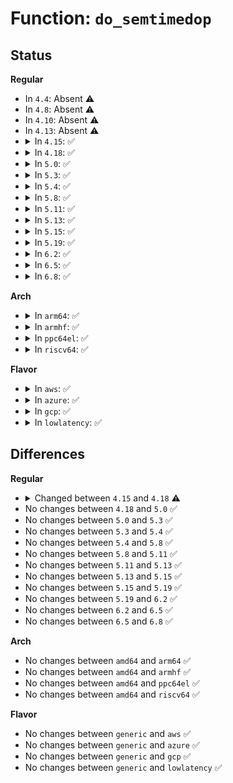 # Function: <code>do_semtimedop</code>

## Status
<b>Regular</b>
<ul>
<li>
In <code>4.4</code>: Absent ⚠️
</li>
<li>
In <code>4.8</code>: Absent ⚠️
</li>
<li>
In <code>4.10</code>: Absent ⚠️
</li>
<li>
In <code>4.13</code>: Absent ⚠️
</li>
<li>
<details>
<summary>In <code>4.15</code>: ✅</summary>

```c
long int do_semtimedop(int semid, struct sembuf *tsops, unsigned int nsops, const struct timespec *timeout);
```

**Collision:** Unique Static

**Inline:** No

**Transformation:** False

**Instances:**

```
In ipc/sem.c (ffffffff813ab390)
Location: ipc/sem.c:1861
Inline: False
Direct callers:
  - ipc/sem.c:SyS_semop
  - ipc/sem.c:compat_SyS_semtimedop
  - ipc/sem.c:compat_SyS_semtimedop
  - ipc/sem.c:SyS_semtimedop
  - ipc/sem.c:SyS_semtimedop
```
**Symbols:**

```
ffffffff813ab390-ffffffff813ac44c: do_semtimedop (STB_LOCAL)
```
</details>
</li>
<li>
<details>
<summary>In <code>4.18</code>: ✅</summary>

```c
long int do_semtimedop(int semid, struct sembuf *tsops, unsigned int nsops, const struct timespec64 *timeout);
```

**Collision:** Unique Static

**Inline:** No

**Transformation:** False

**Instances:**

```
In ipc/sem.c (ffffffff813db9f0)
Location: ipc/sem.c:1936
Inline: False
Direct callers:
  - ipc/sem.c:__ia32_sys_semop
  - ipc/sem.c:__x64_sys_semop
```
**Symbols:**

```
ffffffff813db9f0-ffffffff813dc969: do_semtimedop (STB_LOCAL)
```
</details>
</li>
<li>
<details>
<summary>In <code>5.0</code>: ✅</summary>

```c
long int do_semtimedop(int semid, struct sembuf *tsops, unsigned int nsops, const struct timespec64 *timeout);
```

**Collision:** Unique Static

**Inline:** No

**Transformation:** False

**Instances:**

```
In ipc/sem.c (ffffffff813f6060)
Location: ipc/sem.c:1943
Inline: False
Direct callers:
  - ipc/sem.c:__ia32_sys_semop
  - ipc/sem.c:__x64_sys_semop
```
**Symbols:**

```
ffffffff813f6060-ffffffff813f6f8e: do_semtimedop (STB_LOCAL)
```
</details>
</li>
<li>
<details>
<summary>In <code>5.3</code>: ✅</summary>

```c
long int do_semtimedop(int semid, struct sembuf *tsops, unsigned int nsops, const struct timespec64 *timeout);
```

**Collision:** Unique Static

**Inline:** No

**Transformation:** False

**Instances:**

```
In ipc/sem.c (ffffffff81422420)
Location: ipc/sem.c:1965
Inline: False
Direct callers:
  - ipc/sem.c:__ia32_sys_semop
  - ipc/sem.c:__x64_sys_semop
  - ipc/sem.c:compat_ksys_semtimedop
  - ipc/sem.c:ksys_semtimedop
```
**Symbols:**

```
ffffffff81422420-ffffffff81422ff7: do_semtimedop (STB_LOCAL)
```
</details>
</li>
<li>
<details>
<summary>In <code>5.4</code>: ✅</summary>

```c
long int do_semtimedop(int semid, struct sembuf *tsops, unsigned int nsops, const struct timespec64 *timeout);
```

**Collision:** Unique Static

**Inline:** No

**Transformation:** False

**Instances:**

```
In ipc/sem.c (ffffffff8143c1e0)
Location: ipc/sem.c:1966
Inline: False
Direct callers:
  - ipc/sem.c:__ia32_sys_semop
  - ipc/sem.c:__x64_sys_semop
  - ipc/sem.c:compat_ksys_semtimedop
  - ipc/sem.c:ksys_semtimedop
```
**Symbols:**

```
ffffffff8143c1e0-ffffffff8143cd3c: do_semtimedop (STB_LOCAL)
```
</details>
</li>
<li>
<details>
<summary>In <code>5.8</code>: ✅</summary>

```c
long int do_semtimedop(int semid, struct sembuf *tsops, unsigned int nsops, const struct timespec64 *timeout);
```

**Collision:** Unique Static

**Inline:** No

**Transformation:** False

**Instances:**

```
In ipc/sem.c (ffffffff8148c910)
Location: ipc/sem.c:1982
Inline: False
Direct callers:
  - ipc/sem.c:__ia32_sys_semop
  - ipc/sem.c:__x64_sys_semop
  - ipc/sem.c:__ia32_sys_semtimedop_time32
  - ipc/sem.c:__ia32_sys_semtimedop_time32
  - ipc/sem.c:__x64_sys_semtimedop_time32
  - ipc/sem.c:__x64_sys_semtimedop_time32
  - ipc/sem.c:compat_ksys_semtimedop
  - ipc/sem.c:__ia32_sys_semtimedop
  - ipc/sem.c:__ia32_sys_semtimedop
  - ipc/sem.c:__x64_sys_semtimedop
  - ipc/sem.c:__x64_sys_semtimedop
  - ipc/sem.c:ksys_semtimedop
```
**Symbols:**

```
ffffffff8148c910-ffffffff8148d53a: do_semtimedop (STB_LOCAL)
```
</details>
</li>
<li>
<details>
<summary>In <code>5.11</code>: ✅</summary>

```c
long int do_semtimedop(int semid, struct sembuf *tsops, unsigned int nsops, const struct timespec64 *timeout);
```

**Collision:** Unique Static

**Inline:** No

**Transformation:** False

**Instances:**

```
In ipc/sem.c (ffffffff814a9f70)
Location: ipc/sem.c:1981
Inline: False
Direct callers:
  - ipc/sem.c:__ia32_sys_semop
  - ipc/sem.c:__x64_sys_semop
  - ipc/sem.c:__ia32_sys_semtimedop_time32
  - ipc/sem.c:__ia32_sys_semtimedop_time32
  - ipc/sem.c:__x64_sys_semtimedop_time32
  - ipc/sem.c:__x64_sys_semtimedop_time32
  - ipc/sem.c:compat_ksys_semtimedop
  - ipc/sem.c:__ia32_sys_semtimedop
  - ipc/sem.c:__ia32_sys_semtimedop
  - ipc/sem.c:__x64_sys_semtimedop
  - ipc/sem.c:__x64_sys_semtimedop
  - ipc/sem.c:ksys_semtimedop
```
**Symbols:**

```
ffffffff814a9f70-ffffffff814aac53: do_semtimedop (STB_LOCAL)
```
</details>
</li>
<li>
<details>
<summary>In <code>5.13</code>: ✅</summary>

```c
long int do_semtimedop(int semid, struct sembuf *tsops, unsigned int nsops, const struct timespec64 *timeout);
```

**Collision:** Unique Static

**Inline:** No

**Transformation:** False

**Instances:**

```
In ipc/sem.c (ffffffff814b0860)
Location: ipc/sem.c:1983
Inline: False
Direct callers:
  - ipc/sem.c:__ia32_sys_semop
  - ipc/sem.c:__x64_sys_semop
  - ipc/sem.c:__ia32_sys_semtimedop_time32
  - ipc/sem.c:__ia32_sys_semtimedop_time32
  - ipc/sem.c:__x64_sys_semtimedop_time32
  - ipc/sem.c:__x64_sys_semtimedop_time32
  - ipc/sem.c:compat_ksys_semtimedop
  - ipc/sem.c:__ia32_sys_semtimedop
  - ipc/sem.c:__ia32_sys_semtimedop
  - ipc/sem.c:__x64_sys_semtimedop
  - ipc/sem.c:__x64_sys_semtimedop
  - ipc/sem.c:ksys_semtimedop
```
**Symbols:**

```
ffffffff814b0860-ffffffff814b148c: do_semtimedop (STB_LOCAL)
```
</details>
</li>
<li>
<details>
<summary>In <code>5.15</code>: ✅</summary>

```c
long int do_semtimedop(int semid, struct sembuf *tsops, unsigned int nsops, const struct timespec64 *timeout);
```

**Collision:** Unique Static

**Inline:** No

**Transformation:** False

**Instances:**

```
In ipc/sem.c (ffffffff815099e0)
Location: ipc/sem.c:2226
Inline: False
Direct callers:
  - ipc/sem.c:__ia32_sys_semop
  - ipc/sem.c:__x64_sys_semop
  - ipc/sem.c:__ia32_sys_semtimedop_time32
  - ipc/sem.c:__ia32_sys_semtimedop_time32
  - ipc/sem.c:__x64_sys_semtimedop_time32
  - ipc/sem.c:__x64_sys_semtimedop_time32
  - ipc/sem.c:compat_ksys_semtimedop
  - ipc/sem.c:__ia32_sys_semtimedop
  - ipc/sem.c:__ia32_sys_semtimedop
  - ipc/sem.c:__x64_sys_semtimedop
  - ipc/sem.c:__x64_sys_semtimedop
  - ipc/sem.c:ksys_semtimedop
```
**Symbols:**

```
ffffffff815099e0-ffffffff81509b52: do_semtimedop (STB_LOCAL)
```
</details>
</li>
<li>
<details>
<summary>In <code>5.19</code>: ✅</summary>

```c
long int do_semtimedop(int semid, struct sembuf *tsops, unsigned int nsops, const struct timespec64 *timeout);
```

**Collision:** Unique Static

**Inline:** No

**Transformation:** False

**Instances:**

```
In ipc/sem.c (ffffffff8159b690)
Location: ipc/sem.c:2223
Inline: False
Direct callers:
  - ipc/sem.c:__ia32_sys_semop
  - ipc/sem.c:__x64_sys_semop
  - ipc/sem.c:__ia32_sys_semtimedop_time32
  - ipc/sem.c:__ia32_sys_semtimedop_time32
  - ipc/sem.c:__x64_sys_semtimedop_time32
  - ipc/sem.c:__x64_sys_semtimedop_time32
  - ipc/sem.c:compat_ksys_semtimedop
  - ipc/sem.c:__ia32_sys_semtimedop
  - ipc/sem.c:__ia32_sys_semtimedop
  - ipc/sem.c:__x64_sys_semtimedop
  - ipc/sem.c:__x64_sys_semtimedop
  - ipc/sem.c:ksys_semtimedop
```
**Symbols:**

```
ffffffff8159b690-ffffffff8159b82f: do_semtimedop (STB_LOCAL)
```
</details>
</li>
<li>
<details>
<summary>In <code>6.2</code>: ✅</summary>

```c
long int do_semtimedop(int semid, struct sembuf *tsops, unsigned int nsops, const struct timespec64 *timeout);
```

**Collision:** Unique Static

**Inline:** No

**Transformation:** False

**Instances:**

```
In ipc/sem.c (ffffffff816449f0)
Location: ipc/sem.c:2224
Inline: False
Direct callers:
  - ipc/sem.c:__ia32_sys_semop
  - ipc/sem.c:__x64_sys_semop
  - ipc/sem.c:__ia32_sys_semtimedop_time32
  - ipc/sem.c:__ia32_sys_semtimedop_time32
  - ipc/sem.c:__x64_sys_semtimedop_time32
  - ipc/sem.c:__x64_sys_semtimedop_time32
  - ipc/sem.c:compat_ksys_semtimedop
  - ipc/sem.c:__ia32_sys_semtimedop
  - ipc/sem.c:__ia32_sys_semtimedop
  - ipc/sem.c:__x64_sys_semtimedop
  - ipc/sem.c:__x64_sys_semtimedop
  - ipc/sem.c:ksys_semtimedop
```
**Symbols:**

```
ffffffff816449f0-ffffffff81644b8f: do_semtimedop (STB_LOCAL)
```
</details>
</li>
<li>
<details>
<summary>In <code>6.5</code>: ✅</summary>

```c
long int do_semtimedop(int semid, struct sembuf *tsops, unsigned int nsops, const struct timespec64 *timeout);
```

**Collision:** Unique Static

**Inline:** No

**Transformation:** False

**Instances:**

```
In ipc/sem.c (ffffffff8167ced0)
Location: ipc/sem.c:2224
Inline: False
Direct callers:
  - ipc/sem.c:__ia32_sys_semop
  - ipc/sem.c:__x64_sys_semop
  - ipc/sem.c:__ia32_sys_semtimedop_time32
  - ipc/sem.c:__ia32_sys_semtimedop_time32
  - ipc/sem.c:__x64_sys_semtimedop_time32
  - ipc/sem.c:__x64_sys_semtimedop_time32
  - ipc/sem.c:compat_ksys_semtimedop
  - ipc/sem.c:__ia32_sys_semtimedop
  - ipc/sem.c:__ia32_sys_semtimedop
  - ipc/sem.c:__x64_sys_semtimedop
  - ipc/sem.c:__x64_sys_semtimedop
  - ipc/sem.c:ksys_semtimedop
```
**Symbols:**

```
ffffffff8167ced0-ffffffff8167d07f: do_semtimedop (STB_LOCAL)
```
</details>
</li>
<li>
<details>
<summary>In <code>6.8</code>: ✅</summary>

```c
long int do_semtimedop(int semid, struct sembuf *tsops, unsigned int nsops, const struct timespec64 *timeout);
```

**Collision:** Unique Static

**Inline:** No

**Transformation:** False

**Instances:**

```
In ipc/sem.c (ffffffff816b92a0)
Location: ipc/sem.c:2222
Inline: False
Direct callers:
  - ipc/sem.c:__ia32_sys_semop
  - ipc/sem.c:__x64_sys_semop
  - ipc/sem.c:__ia32_sys_semtimedop_time32
  - ipc/sem.c:__ia32_sys_semtimedop_time32
  - ipc/sem.c:__x64_sys_semtimedop_time32
  - ipc/sem.c:__x64_sys_semtimedop_time32
  - ipc/sem.c:compat_ksys_semtimedop
  - ipc/sem.c:__ia32_sys_semtimedop
  - ipc/sem.c:__ia32_sys_semtimedop
  - ipc/sem.c:__x64_sys_semtimedop
  - ipc/sem.c:__x64_sys_semtimedop
  - ipc/sem.c:ksys_semtimedop
```
**Symbols:**

```
ffffffff816b92a0-ffffffff816b944f: do_semtimedop (STB_LOCAL)
```
</details>
</li>
</ul>
<b>Arch</b>
<ul>
<li>
<details>
<summary>In <code>arm64</code>: ✅</summary>

```c
long int do_semtimedop(int semid, struct sembuf *tsops, unsigned int nsops, const struct timespec64 *timeout);
```

**Collision:** Unique Static

**Inline:** No

**Transformation:** False

**Instances:**

```
In ipc/sem.c (ffff800010524038)
Location: ipc/sem.c:1966
Inline: False
Direct callers:
  - ipc/sem.c:__arm64_sys_semop
  - ipc/sem.c:compat_ksys_semtimedop
  - ipc/sem.c:ksys_semtimedop
```
**Symbols:**

```
ffff800010524038-ffff800010524bfc: do_semtimedop (STB_LOCAL)
```
</details>
</li>
<li>
<details>
<summary>In <code>armhf</code>: ✅</summary>

```c
long int do_semtimedop(int semid, struct sembuf *tsops, unsigned int nsops, const struct timespec64 *timeout);
```

**Collision:** Unique Static

**Inline:** No

**Transformation:** False

**Instances:**

```
In ipc/sem.c (c06dedc4)
Location: ipc/sem.c:1966
Inline: False
Direct callers:
  - ipc/sem.c:__se_sys_semop
  - ipc/sem.c:compat_ksys_semtimedop
  - ipc/sem.c:ksys_semtimedop
```
**Symbols:**

```
c06dedc4-c06df870: do_semtimedop (STB_LOCAL)
```
</details>
</li>
<li>
<details>
<summary>In <code>ppc64el</code>: ✅</summary>

```c
long int do_semtimedop(int semid, struct sembuf *tsops, unsigned int nsops, const struct timespec64 *timeout);
```

**Collision:** Unique Static

**Inline:** No

**Transformation:** False

**Instances:**

```
In ipc/sem.c (c00000000066e460)
Location: ipc/sem.c:1966
Inline: False
Direct callers:
  - ipc/sem.c:__se_sys_semop
  - ipc/sem.c:compat_ksys_semtimedop
  - ipc/sem.c:ksys_semtimedop
```
**Symbols:**

```
c00000000066e460-c00000000066f67c: do_semtimedop (STB_LOCAL)
```
</details>
</li>
<li>
<details>
<summary>In <code>riscv64</code>: ✅</summary>

```c
long int do_semtimedop(int semid, struct sembuf *tsops, unsigned int nsops, const struct timespec64 *timeout);
```

**Collision:** Unique Static

**Inline:** No

**Transformation:** False

**Instances:**

```
In ipc/sem.c (ffffffe000388e86)
Location: ipc/sem.c:1966
Inline: False
Direct callers:
  - ipc/sem.c:__se_sys_semop
  - ipc/sem.c:ksys_semtimedop
```
**Symbols:**

```
ffffffe000388e86-ffffffe000389892: do_semtimedop (STB_LOCAL)
```
</details>
</li>
</ul>
<b>Flavor</b>
<ul>
<li>
<details>
<summary>In <code>aws</code>: ✅</summary>

```c
long int do_semtimedop(int semid, struct sembuf *tsops, unsigned int nsops, const struct timespec64 *timeout);
```

**Collision:** Unique Static

**Inline:** No

**Transformation:** False

**Instances:**

```
In ipc/sem.c (ffffffff814347c0)
Location: ipc/sem.c:1966
Inline: False
Direct callers:
  - ipc/sem.c:__ia32_sys_semop
  - ipc/sem.c:__x64_sys_semop
  - ipc/sem.c:compat_ksys_semtimedop
  - ipc/sem.c:ksys_semtimedop
```
**Symbols:**

```
ffffffff814347c0-ffffffff8143531c: do_semtimedop (STB_LOCAL)
```
</details>
</li>
<li>
<details>
<summary>In <code>azure</code>: ✅</summary>

```c
long int do_semtimedop(int semid, struct sembuf *tsops, unsigned int nsops, const struct timespec64 *timeout);
```

**Collision:** Unique Static

**Inline:** No

**Transformation:** False

**Instances:**

```
In ipc/sem.c (ffffffff81425240)
Location: ipc/sem.c:1966
Inline: False
Direct callers:
  - ipc/sem.c:__ia32_sys_semop
  - ipc/sem.c:__x64_sys_semop
  - ipc/sem.c:compat_ksys_semtimedop
  - ipc/sem.c:ksys_semtimedop
```
**Symbols:**

```
ffffffff81425240-ffffffff81425d9c: do_semtimedop (STB_LOCAL)
```
</details>
</li>
<li>
<details>
<summary>In <code>gcp</code>: ✅</summary>

```c
long int do_semtimedop(int semid, struct sembuf *tsops, unsigned int nsops, const struct timespec64 *timeout);
```

**Collision:** Unique Static

**Inline:** No

**Transformation:** False

**Instances:**

```
In ipc/sem.c (ffffffff81430960)
Location: ipc/sem.c:1966
Inline: False
Direct callers:
  - ipc/sem.c:__ia32_sys_semop
  - ipc/sem.c:__x64_sys_semop
  - ipc/sem.c:compat_ksys_semtimedop
  - ipc/sem.c:ksys_semtimedop
```
**Symbols:**

```
ffffffff81430960-ffffffff814314bc: do_semtimedop (STB_LOCAL)
```
</details>
</li>
<li>
<details>
<summary>In <code>lowlatency</code>: ✅</summary>

```c
long int do_semtimedop(int semid, struct sembuf *tsops, unsigned int nsops, const struct timespec64 *timeout);
```

**Collision:** Unique Static

**Inline:** No

**Transformation:** False

**Instances:**

```
In ipc/sem.c (ffffffff81446fb0)
Location: ipc/sem.c:1966
Inline: False
Direct callers:
  - ipc/sem.c:__ia32_sys_semop
  - ipc/sem.c:__x64_sys_semop
  - ipc/sem.c:compat_ksys_semtimedop
  - ipc/sem.c:ksys_semtimedop
```
**Symbols:**

```
ffffffff81446fb0-ffffffff81447b97: do_semtimedop (STB_LOCAL)
```
</details>
</li>
</ul>

## Differences
<b>Regular</b>
<ul>
<li>
<details>
<summary>Changed between <code>4.15</code> and <code>4.18</code> ⚠️</summary>
<ul>
<li>
<b>Param type changed. </b>
<code>const struct timespec *timeout</code> ➡️ <code>const struct timespec64 *timeout</code>
</li>
</ul>
</details>
</li>
<li>
No changes between <code>4.18</code> and <code>5.0</code> ✅
</li>
<li>
No changes between <code>5.0</code> and <code>5.3</code> ✅
</li>
<li>
No changes between <code>5.3</code> and <code>5.4</code> ✅
</li>
<li>
No changes between <code>5.4</code> and <code>5.8</code> ✅
</li>
<li>
No changes between <code>5.8</code> and <code>5.11</code> ✅
</li>
<li>
No changes between <code>5.11</code> and <code>5.13</code> ✅
</li>
<li>
No changes between <code>5.13</code> and <code>5.15</code> ✅
</li>
<li>
No changes between <code>5.15</code> and <code>5.19</code> ✅
</li>
<li>
No changes between <code>5.19</code> and <code>6.2</code> ✅
</li>
<li>
No changes between <code>6.2</code> and <code>6.5</code> ✅
</li>
<li>
No changes between <code>6.5</code> and <code>6.8</code> ✅
</li>
</ul>
<b>Arch</b>
<ul>
<li>
No changes between <code>amd64</code> and <code>arm64</code> ✅
</li>
<li>
No changes between <code>amd64</code> and <code>armhf</code> ✅
</li>
<li>
No changes between <code>amd64</code> and <code>ppc64el</code> ✅
</li>
<li>
No changes between <code>amd64</code> and <code>riscv64</code> ✅
</li>
</ul>
<b>Flavor</b>
<ul>
<li>
No changes between <code>generic</code> and <code>aws</code> ✅
</li>
<li>
No changes between <code>generic</code> and <code>azure</code> ✅
</li>
<li>
No changes between <code>generic</code> and <code>gcp</code> ✅
</li>
<li>
No changes between <code>generic</code> and <code>lowlatency</code> ✅
</li>
</ul>
